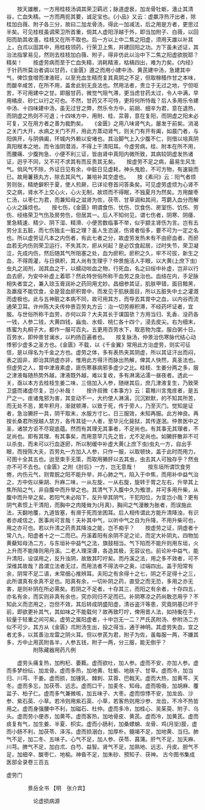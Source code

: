<!-- { "loadSidebar": true } -->
　　按天雄散，一方用桂枝汤调其荣卫羁迟；脉道虚衰，加龙骨牡蛎，濇止其清谷，亡血失精。一方而两扼其要，诚足宝也。《小品》又云：虚羸浮热汗出者，除桂加白薇、附子各三分，故曰二加龙骨汤，得此一加减法，后之用是方者，更思过半矣。可见桂枝虽调荣卫所首重，倘其人虚阳浮越于外，即当加附子、白薇，以回阳而助其收濇，桂枝又在所不取也。后一方以上中二焦之阳虚，须用天雄以补其上，白朮以固其中，用桂枝领药，行荣卫上焦，并建回阳之功。方下虽未述证，其治法指掌易见，然则去桂枝加白薇、附子，得非仿此以治中下二焦之阳虚欲脱耶？精矣！　　按虚劳病而至于亡血失精，消耗精液，枯槁四出，难为力矣。《内经》于针药所莫治者调以甘药，《金匮》遵之而用小建中汤、黄芪建中汤，急建其中气，俾饮食增而津液旺，以至充血生精而复其真阴之不足，但取稼穑作甘之本味，而酸辛咸苦，在所不用，盖舍此别无良法也。然用法者，贵立于无过之地，宁但呕苦，不可用建中之甘。即服甘药，微觉气阻气滞，更当虑甘药太过，令人中满，早用橘皮、砂仁以行之可也。不然，甘药又不可恃，更将何所恃哉？后人多用乐令建中汤、十四味建中汤，虽无过甘之弊，然乐令方中，前胡、细辛为君，意在退热，而阴虚之热则不可退；十四味方中，用附、桂、苁蓉，意在复阳，而阴虚之阳未必可复，又在用方者之善为裁酌矣。　　《金匮》之用八味肾气丸，屡发于前矣。消渴之关门大开，水病之关门不开，用此方蒸动肾气，则关门有开有阖，如晨门者，与阳俱开，与阴俱阖，环城内外赖以安堵也。其治脚气上入少腹不仁，则借以培真阴真阳根本之地，而令浊阴潜消，不得上干清阳耳。今虚劳病，桂、附本在所不用，而腰痛、少腹拘急、小便不利三证，皆由肾中真阳内微所致，其病较阴虚发热诸证，迥乎不同，又不可不求其有而反责其无矣。　　按虚劳不足之病，最易生风生气。倘风气不除，外证日见有余，中脏日见虚耗，神头鬼脸，不可方物，有速毙而已。故用薯蓣丸方，除去其风气，兼培补其空虚也。　　按《素问》云：阳气者烦劳则张，精绝僻积于夏，使人煎厥，已详论卷首问答条矣。可见虚劳虚烦为心肾不交之病，肾水不上交心火，心火无制，故烦而不得眠，不独夏月为然矣。方用酸枣仁汤，以枣仁为君，而兼知母之滋肾为佐，茯苓、甘草调和其间，芎藭入血分而解心火之躁烦也。　　按七伤，《金匮》明谓食伤、忧伤、饮食伤、房室伤、饥伤、劳伤、经络荣卫气伤及房劳伤，但居其一。后人不知何见，谓七伤者，阴寒、阴痿、里急精速、精少、阴下湿、精滑、小便苦数临事不举，似乎颛主肾伤为言。岂有五劳分主五脏，而七伤独主一脏之理？虽人生恣逞，伤肾者恒多，要不可为一定之名也。所以虚劳证凡本之内伤者，有此七者之分，故虚劳发热未有不由瘀血者，而瘀血若无内伤则荣卫运行，不失其次，瘀从何起？是必饮食起居，过时失节，荣卫凝泣，先成内伤，然后随其气所阻塞之处，血为瘀积。瘀积之久，牢不可拔，新生之血，不得周灌，与日俱积，其人尚有生理乎？仲景施活人手眼，以大黄(上庶下虫)虫丸之润剂，润其血之干，以蠕动啖血之物，行死血，名之曰绥中补虚，岂非以行血去瘀，为安中补虚上着耶？然此特世俗所称干血劳之良治也。血结在内，手足脉相失者宜之，兼入琼玉膏润补之药同用尤妙。昌细参其证，肌肤甲错，面目黯黑，及羸瘦不能饮食，全是营血瘀积胃中，而发见于肌肤面目，所以五脏失中土之灌溉而虚极也。此与五神脏之本病不同，故可用其方，而导去其胃中之血，以内谷而流通荣卫耳。许州陈大夫传仲景百劳丸方云：治一切劳瘵积滞，不经药坏证者，宜服。与世俗所称干血劳，亦何以异？大夫其长于谋国欤？方用当归、乳香、没药各一钱，人参二钱，大黄四钱，蝱虫、水蛭、桃仁各十四个，浸去皮尖。右为细末，炼蜜为丸桐子大，都作一服可百丸，五更用百劳水下，取恶物为度。服白粥十日。百劳水，即仲景甘澜水，以杓扬百遍者也。　　按复脉汤，仲景治伤寒脉代结心动悸邪少虚多之圣方也。《金匮》不载，以《千金翼》常用此方治虚劳，则实可征信，是以得名为千金之方也。虚劳之体，多有表热夹其阴虚，所以其证汗出而闷，表之固非，即治其阴虚亦非，惟用此方得汗而脉出热解，俾其人快然，真圣法也。但虚劳之人，胃中津液素虚，匪伤寒暴病邪多虚少之比。桂枝、生姜分两之多，服之津液每随热势外越，津液既外越，难以复收，多有淋漓沾濡一昼夜者。透此一关，亟以本方去桂枝生姜二味，三倍加入人参，随继其后，庶几津液复生，乃致荣卫盛而诸虚尽复，岂小补哉！　　按许叔微《本事方》云：葛稚川言鬼疰者，是五尸之一。疰诸鬼邪为害，其变动不一，大约使人淋漓，沉沉默默，的不知其所苦，而无处不恶，累年积月，渐就顿滞，以致于死，传于旁人，乃至灭门。觉知是证者，急治獭肝一具，阴干取末，水服方寸匕，日三服效，未知再服。此方神良。再按长桑君所授越人禁方，各传其徒一人者，至华元化毙狱，其传遂泯。仲景医中之圣，诸禁方讵不尽窥底蕴。然而有其理无其事者，不足尚也。有其事无其理者，不足尚也。即有其理、有其事矣，而用意罕几先之哲，尤不足尚也。如獭肝散非不可以杀虫，而未可以行血逐瘀，所以制缓中补虚大黄(上庶下虫)虫丸一方，自出手眼，而授陈大夫，百劳丸一方加入人参，只作一服，以取顿快，盖于此时而用力，可图十全其五也。迨至束手无策，而取用獭肝以去其虫，虫去其人可独存乎？然虫亦不可不去也。《金匮》之附《肘后》一方，岂无意哉！　　按东垣所谓饮食劳倦，内伤元气，则胃脘之阳不能升举，并心肺之气，陷入于中焦，而用补中益气治之，方中佐以柴胡、升麻二味，一从左旋，一从右旋，旋转于胃之左右，升举其上焦所陷之气，非自腹中而升举之也。其清气下入腹中久为飧泄，并可多用升柴，从腹中而升举之矣。若阳气未必陷下，反升举其阴气，干犯阳位，为变岂小哉？更有阴气素惯上干清阳，而胸中之肉隆耸为(月真)，胸间之气漫散为胀者，而误施此法，天翻地覆，九道皆塞，有濒于死而坐困耳。后人相传谓此方能升清降浊，有识者亦咸信之，医事尚可言哉！夫补其中气，以听中气之自为升降，不用升柴可也，用之亦可也。若以升清之药责其降浊之能，岂不痴乎？　　按虚劳之证，阴虚者十常八九，阳虚者十之一二而已。丹溪着阳有余阴不足之论，而定大补阴丸，四物加黄蘗知母汤二方，与东垣补中益气之法，旗鼓相当。气下陷而不能升则用东垣，火上升而不能降则用丹溪。二老人理深谭，各造其极，无容议也。前论补中益气，能升清阳，设误用之，反升浊阴，故致其叮咛矣。而丹溪之法，用之多不效者，可不深维其故哉？昌谓立法者无过，而用法者不得法中之奥，过端四出。盖于阳常有余，阴常不足二语，未常细心推辨耳。夫阳之有余得十之七，阴之不足得十之三，此所谓真有余真不足也。阳真有余，一切补阴之药，直受之而无恐，多用之亦无害，是则补阴在所必需矣。若阴之不足者，十存其三，而阳之有余者，十存四五，亦名有余，而实则非真有余也，究亦同归不足而已。补阴寒凉之药尚敢恣用乎？不知此义而恣用之，岂但不效，其后转成阴盛阳虚，清谷盗汗等患，究竟阴基已坏于前，即欲更补其气，其如味之不能载何？故再致叮咛，俾用昔人法，如持衡在手，较量于轻重之间可矣。虚劳之属阳虚者，十中岂无一二？严氏芪附汤、参附汤二方似不可少，其方从《金匮》朮附汤生出，投之得当，通于神明。其虚劳失血，宜之者尤多，以其善治龙雷之阴火耳。但以参芪为君，附子为佐，虽每服一两，不嫌其多，方中止用芪附各半，人参五钱，附子一两，分三服，能无倒乎？
　　　　　附陈藏器用药凡例

　　虚劳头痛复热，加枸杞、萎蕤。虚而欲吐，加人参。虚而不安，亦加人参。虚而多梦纷纭，加龙骨。虚而多热，加地黄、牡蛎、地肤子、甘草。虚而冷，加当归、川芎、干姜。虚而损，加锺乳、棘刺、苁蓉、巴戟天。虚而大热，加黄芩、天冬。虚而多忘，加茯苓、远志。虚而口干，加麦冬、知母。虚而吸吸，加胡麻、覆盆子、柏子仁。虚而多气兼微咳，加五味子、大枣。虚而惊悸不安，加龙齿、沙参、紫石英、小草。若冷则用紫石英、小草，若客热则用沙参、龙齿，不冷不热皆用之。虚而身强腰中不利，加磁石、杜仲。虚而多冷，加桂心、吴茱萸、附子、乌头。虚而劳小便赤，加黄芩。虚而客热，加地骨皮、黄芪。虚而冷，加黄芪。虚而痰复有气，加生姜、半夏、枳实。虚而小肠利，加桑螵蛸、龙骨、鸡(月坒)胵，虚而小肠不利，加茯苓、泽泻。虚而损溺白，加厚朴。髓竭不足，加地黄、当归。肺气不足，加二冬、五味子。心气不足，加人参、茯苓、菖蒲。肝气不足，加天麻、川芎。脾气不足，加白朮、白芍、益智。肾气不足，加熟地、远志、丹皮。胆气不足，加细辛、酸枣仁、地榆。神昏不足，加朱砂、预知子、茯神。
古今图书集成医部全录卷三百五

虚劳门

　　　　景岳全书 【明　张介宾】

　　　　　论虚损病源

